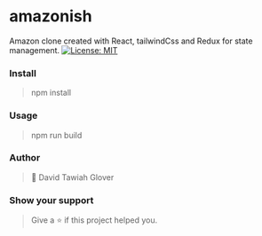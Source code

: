 # amazonish
Amazon clone created with React, tailwindCss and Redux for state management. 
[![License: MIT](https://img.shields.io/badge/License-MIT-yellow.svg)](https://opensource.org/licenses/MIT)

### Install

> npm install

### Usage
> npm run build

### Author
> 👤 David Tawiah Glover

### Show your support
> Give a ⭐ if this project helped you.
